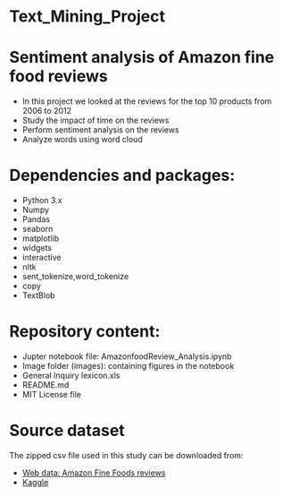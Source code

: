 # Text_Mining_Project

# Sentiment analysis of Amazon fine food reviews

* In this project we looked at the reviews for the top 10 products from 2006 to 2012
* Study the impact of time on the reviews
* Perform sentiment analysis on the reviews
* Analyze words using word cloud

# Dependencies and packages:

* Python 3.x
* Numpy
* Pandas
* seaborn
* matplotlib
* widgets
* interactive
* nltk
* sent_tokenize,word_tokenize
* copy
* TextBlob

# Repository content:
* Jupter notebook file: AmazonfoodReview_Analysis.ipynb
* Image folder (images): containing figures in the notebook
* General Inquiry lexicon.xls
* README.md
* MIT License file

# Source dataset
The zipped csv file used in this study can be downloaded from:
* <a href="https://snap.stanford.edu/data/web-FineFoods.html">Web data: Amazon Fine Foods reviews</a>
* <a href="https://www.kaggle.com/snap/amazon-fine-food-reviews">Kaggle</a>
